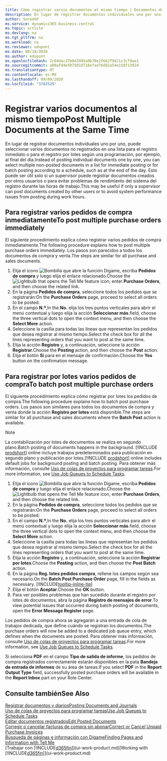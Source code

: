 ```yaml
---
title: Cómo registrar varios documentos al mismo tiempo | Documentos de Microsoft
description: En lugar de registrar documentos individuales uno por uno, puede seleccionar varios documentos no registrados en una lista para el registro por lotes, ya sea para registro inmediato o programada para, por ejemplo, al final del día.
author: SorenGP
ms.service: dynamics365-business-central
ms.topic: article
ms.devlang: na
ms.tgt_pltfrm: na
ms.workload: na
ms.reviewer: edupont
ms.date: 08/18/2020
ms.author: edupont
ms.openlocfilehash: 2c04dac37b043995a9b78e2f662f9411c3cf9ae1
ms.sourcegitcommit: a80afd4e5075018716efad76d82a54e158f1392d
ms.translationtype: HT
ms.contentlocale: es-MX
ms.lasthandoff: 09/09/2020
ms.locfileid: "3782529"
---
```

# <a name="post-multiple-documents-at-the-same-time"></a><span data-ttu-id="4abfc-103">Registrar varios documentos al mismo tiempo</span><span class="sxs-lookup"><span data-stu-id="4abfc-103">Post Multiple Documents at the Same Time</span></span>

<span data-ttu-id="4abfc-104">En lugar de registrar documentos individuales uno por uno, puede seleccionar varios documentos no registrados en una lista para el registro inmediato o para el registro por lotes según una programación, por ejemplo, al final del día.</span><span class="sxs-lookup"><span data-stu-id="4abfc-104">Instead of posting individual documents one by one, you can select multiple non-posted documents in a list for immediate posting or for batch posting according to a schedule, such as at the end of the day.</span></span> <span data-ttu-id="4abfc-105">Esto puede ser útil solo si un supervisor puede registrar documentos creados por otros usuarios o para evitar problemas de rendimiento del sistema del registro durante las horas de trabajo.</span><span class="sxs-lookup"><span data-stu-id="4abfc-105">This may be useful if only a supervisor can post documents created by other users or to avoid system performance issues from posting during work hours.</span></span>

## <a name="to-post-multiple-purchase-orders-immediately"></a><span data-ttu-id="4abfc-106">Para registrar varios pedidos de compra inmediatamente</span><span class="sxs-lookup"><span data-stu-id="4abfc-106">To post multiple purchase orders immediately</span></span>

<span data-ttu-id="4abfc-107">El siguiente procedimiento explica cómo registrar varios pedidos de compra inmediatamente.</span><span class="sxs-lookup"><span data-stu-id="4abfc-107">The following procedure explains how to post multiple purchase orders immediately.</span></span> <span data-ttu-id="4abfc-108">Los pasos son parecidos a todos los documentos de compra y venta.</span><span class="sxs-lookup"><span data-stu-id="4abfc-108">The steps are similar for all purchase and sales documents.</span></span>

1. <span data-ttu-id="4abfc-109">Elija el icono ![Bombilla que abre la función Dígame](media/ui-search/search_small.png "Dígame qué desea hacer"), escriba **Pedidos de compra** y luego elija el enlace relacionado.</span><span class="sxs-lookup"><span data-stu-id="4abfc-109">Choose the ![Lightbulb that opens the Tell Me feature](media/ui-search/search_small.png "Tell me what you want to do") icon, enter **Purchase Orders**, and then choose the related link.</span></span>
2. <span data-ttu-id="4abfc-110">En la página **Pedidos de compra**, seleccione todos los pedidos que se registrarán:</span><span class="sxs-lookup"><span data-stu-id="4abfc-110">On the **Purchase Orders** page, proceed to select all orders to be posted:</span></span>
3. <span data-ttu-id="4abfc-111">En el campo **N.º**,</span><span class="sxs-lookup"><span data-stu-id="4abfc-111">In the **No.**</span></span> <span data-ttu-id="4abfc-112">elija los tres puntos verticales para abrir el menú contextual y luego elija la acción **Seleccionar más**.</span><span class="sxs-lookup"><span data-stu-id="4abfc-112">field, choose the three vertical dots to open the context menu, and then choose the **Select More** action.</span></span>
4. <span data-ttu-id="4abfc-113">Seleccione la casilla para todas las líneas que representan los pedidos que desea registrar al mismo tiempo.</span><span class="sxs-lookup"><span data-stu-id="4abfc-113">Select the check box for all the lines representing orders that you want to post at the same time.</span></span>
5. <span data-ttu-id="4abfc-114">Elija la acción **Registro** y, a continuación, seleccione la acción **Registrar**.</span><span class="sxs-lookup"><span data-stu-id="4abfc-114">Choose the **Posting** action, and then choose the **Post** action.</span></span>
6. <span data-ttu-id="4abfc-115">Elija el botón **Sí** para en el mensaje de confirmación.</span><span class="sxs-lookup"><span data-stu-id="4abfc-115">Choose the **Yes** button on the confirmation message.</span></span>

## <a name="to-batch-post-multiple-purchase-orders"></a><span data-ttu-id="4abfc-116">Para registrar por lotes varios pedidos de compra</span><span class="sxs-lookup"><span data-stu-id="4abfc-116">To batch post multiple purchase orders</span></span>

<span data-ttu-id="4abfc-117">El siguiente procedimiento explica cómo registrar por lotes los pedidos de compra.</span><span class="sxs-lookup"><span data-stu-id="4abfc-117">The following procedure explains how to batch post purchase orders.</span></span> <span data-ttu-id="4abfc-118">Los pasos son similares para todos los documentos de compra y venta donde la acción **Registro por lotes** está disponible.</span><span class="sxs-lookup"><span data-stu-id="4abfc-118">The steps are similar for all purchase and sales documents where the **Batch Post** action is available.</span></span>

> [!NOTE]
> <span data-ttu-id="4abfc-119">La contabilización por lotes de documentos se realiza en segundo plano.</span><span class="sxs-lookup"><span data-stu-id="4abfc-119">Batch posting of documents happens in the background.</span></span> <span data-ttu-id="4abfc-120">[!INCLUDE [prodshort](includes/prodshort.md)] online incluye trabajos predeterminados para publicación en segundo plano y publicación por lotes.</span><span class="sxs-lookup"><span data-stu-id="4abfc-120">[!INCLUDE [prodshort](includes/prodshort.md)] online includes default jobs for background posting and batch posting.</span></span> <span data-ttu-id="4abfc-121">Para obtener más información, consulte [Uso de colas de proyectos para programar tareas](admin-job-queues-schedule-tasks.md).</span><span class="sxs-lookup"><span data-stu-id="4abfc-121">For more information, see [Use Job Queues to Schedule Tasks](admin-job-queues-schedule-tasks.md).</span></span>

1. <span data-ttu-id="4abfc-122">Elija el icono ![Bombilla que abre la función Dígame](media/ui-search/search_small.png "Dígame qué desea hacer"), escriba **Pedidos de compra** y luego elija el enlace relacionado.</span><span class="sxs-lookup"><span data-stu-id="4abfc-122">Choose the ![Lightbulb that opens the Tell Me feature](media/ui-search/search_small.png "Tell me what you want to do") icon, enter **Purchase Orders**, and then choose the related link.</span></span>  
2. <span data-ttu-id="4abfc-123">En la página **Pedidos de compra**, seleccione todos los pedidos que se registrarán:</span><span class="sxs-lookup"><span data-stu-id="4abfc-123">On the **Purchase Orders** page, proceed to select all orders to be posted:</span></span>
3. <span data-ttu-id="4abfc-124">En el campo **N.º**,</span><span class="sxs-lookup"><span data-stu-id="4abfc-124">In the **No.**</span></span> <span data-ttu-id="4abfc-125">elija los tres puntos verticales para abrir el menú contextual y luego elija la acción **Seleccionar más**.</span><span class="sxs-lookup"><span data-stu-id="4abfc-125">field, choose the three vertical dots to open the context menu, and then choose the **Select More** action.</span></span>
4. <span data-ttu-id="4abfc-126">Seleccione la casilla para todas las líneas que representan los pedidos que desea registrar al mismo tiempo.</span><span class="sxs-lookup"><span data-stu-id="4abfc-126">Select the check box for all the lines representing orders that you want to post at the same time.</span></span>
5. <span data-ttu-id="4abfc-127">Elija la acción **Registro** y, a continuación, seleccione la acción **Registrar por lotes**.</span><span class="sxs-lookup"><span data-stu-id="4abfc-127">Choose the **Posting** action, and then choose the **Post Batch** action.</span></span>
6. <span data-ttu-id="4abfc-128">En la página **Reg. lotes pedidos compra**, rellene los campos según sea necesario.</span><span class="sxs-lookup"><span data-stu-id="4abfc-128">On the **Batch Post Purchase Order** page, fill in the fields as necessary.</span></span> [!INCLUDE[tooltip-inline-tip](includes/tooltip-inline-tip_md.md)]
7. <span data-ttu-id="4abfc-129">Elija el botón **Aceptar**.</span><span class="sxs-lookup"><span data-stu-id="4abfc-129">Choose the **OK** button.</span></span>
8. <span data-ttu-id="4abfc-130">Para ver posibles problemas que han sucedido durante el registro por lotes de documentos, abra la página **Registro de mensajes de error**.</span><span class="sxs-lookup"><span data-stu-id="4abfc-130">To view potential issues that occurred during batch posting of documents, open the **Error Message Register** page.</span></span>

<span data-ttu-id="4abfc-131">Los pedidos de compra ahora se agregarán a una entrada de cola de trabajos dedicada, que define cuándo se registran los documentos.</span><span class="sxs-lookup"><span data-stu-id="4abfc-131">The purchase orders will now be added to a dedicated job queue entry, which defines when the documents are posted.</span></span> <span data-ttu-id="4abfc-132">Para obtener más información, consulte [Uso de colas de proyectos para programar tareas](admin-job-queues-schedule-tasks.md).</span><span class="sxs-lookup"><span data-stu-id="4abfc-132">For more information, see [Use Job Queues to Schedule Tasks](admin-job-queues-schedule-tasks.md).</span></span>

<span data-ttu-id="4abfc-133">Si selecciona **PDF** en el campo **Tipo de salida de informe**, los pedidos de compra registrados correctamente estarán disponibles en la pata **Bandeja de entrada de informes** de su área de tareas.</span><span class="sxs-lookup"><span data-stu-id="4abfc-133">If you select **PDF** in the **Report Output Type** field, successfully posted purchase orders will be available in the **Report Inbox** part on your Role Center.</span></span>

## <a name="see-also"></a><span data-ttu-id="4abfc-134">Consulte también</span><span class="sxs-lookup"><span data-stu-id="4abfc-134">See Also</span></span>

[<span data-ttu-id="4abfc-135">Registrar documentos y diarios</span><span class="sxs-lookup"><span data-stu-id="4abfc-135">Posting Documents and Journals</span></span>](ui-post-documents-journals.md)  
[<span data-ttu-id="4abfc-136">Uso de colas de proyectos para programar tareas</span><span class="sxs-lookup"><span data-stu-id="4abfc-136">Use Job Queues to Schedule Tasks</span></span>](admin-job-queues-schedule-tasks.md)  
[<span data-ttu-id="4abfc-137">Editar documentos registrados</span><span class="sxs-lookup"><span data-stu-id="4abfc-137">Edit Posted Documents</span></span>](across-edit-posted-document.md)  
[<span data-ttu-id="4abfc-138">Corregir o cancelar facturas de compra sin abonar</span><span class="sxs-lookup"><span data-stu-id="4abfc-138">Correct or Cancel Unpaid Purchase Invoices</span></span>](purchasing-how-correct-cancel-unpaid-purchase-invoices.md)  
[<span data-ttu-id="4abfc-139">Búsqueda de páginas e información con Dígame</span><span class="sxs-lookup"><span data-stu-id="4abfc-139">Finding Pages and Information with Tell Me</span></span>](ui-search.md)  
<span data-ttu-id="4abfc-140">[Trabajar con [!INCLUDE[d365fin](includes/d365fin_md.md)]](ui-work-product.md)</span><span class="sxs-lookup"><span data-stu-id="4abfc-140">[Working with [!INCLUDE[d365fin](includes/d365fin_md.md)]](ui-work-product.md)</span></span>
